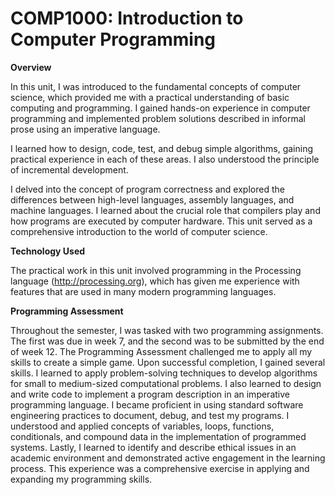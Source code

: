 # COMP1000: Introduction to Computer Programming

**Overview**

In this unit, I was introduced to the fundamental concepts of computer science, which provided me with a practical understanding of basic computing and programming. I gained hands-on experience in computer programming and implemented problem solutions described in informal prose using an imperative language.

I learned how to design, code, test, and debug simple algorithms, gaining practical experience in each of these areas. I also understood the principle of incremental development.

I delved into the concept of program correctness and explored the differences between high-level languages, assembly languages, and machine languages. I learned about the crucial role that compilers play and how programs are executed by computer hardware. This unit served as a comprehensive introduction to the world of computer science.

**Technology Used**

The practical work in this unit involved programming in the Processing language (http://processing.org), which has given me experience with features that are used in many modern programming languages.

**Programming Assessment**

Throughout the semester, I was tasked with two programming assignments. The first was due in week 7, and the second was to be submitted by the end of week 12. The Programming Assessment challenged me to apply all my skills to create a simple game. Upon successful completion, I gained several skills. I learned to apply problem-solving techniques to develop algorithms for small to medium-sized computational problems. I also learned to design and write code to implement a program description in an imperative programming language. I became proficient in using standard software engineering practices to document, debug, and test my programs. I understood and applied concepts of variables, loops, functions, conditionals, and compound data in the implementation of programmed systems. Lastly, I learned to identify and describe ethical issues in an academic environment and demonstrated active engagement in the learning process. This experience was a comprehensive exercise in applying and expanding my programming skills.
